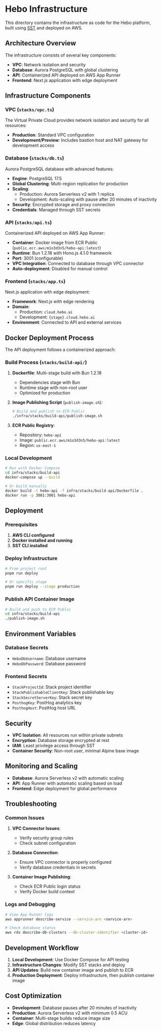 # Hebo Infrastructure

This directory contains the infrastructure as code for the Hebo platform, built using [SST](https://sst.dev/) and deployed on AWS.

## Architecture Overview

The infrastructure consists of several key components:

- **VPC**: Network isolation and security
- **Database**: Aurora PostgreSQL with global clustering
- **API**: Containerized API deployed on AWS App Runner
- **Frontend**: Next.js application with edge deployment

## Infrastructure Components

### VPC (`stacks/vpc.ts`)

The Virtual Private Cloud provides network isolation and security for all resources:

- **Production**: Standard VPC configuration
- **Development/Preview**: Includes bastion host and NAT gateway for development access

### Database (`stacks/db.ts`)

Aurora PostgreSQL database with advanced features:

- **Engine**: PostgreSQL 17.5
- **Global Clustering**: Multi-region replication for production
- **Scaling**: 
  - Production: Aurora Serverless v2 with 1 replica
  - Development: Auto-scaling with pause after 20 minutes of inactivity
- **Security**: Encrypted storage and proxy connection
- **Credentials**: Managed through SST secrets

### API (`stacks/api.ts`)

Containerized API deployed on AWS App Runner:

- **Container**: Docker image from ECR Public (`public.ecr.aws/m1o3d3n5/hebo-api:latest`)
- **Runtime**: Bun 1.2.18 with Hono.js 4.1.0 framework
- **Port**: 3001 (configurable)
- **VPC Integration**: Connected to database through VPC connector
- **Auto-deployment**: Disabled for manual control

### Frontend (`stacks/app.ts`)

Next.js application with edge deployment:

- **Framework**: Next.js with edge rendering
- **Domain**: 
  - Production: `cloud.hebo.ai`
  - Development: `{stage}.cloud.hebo.ai`
- **Environment**: Connected to API and external services

## Docker Deployment Process

The API deployment follows a containerized approach:

### Build Process (`stacks/build-api/`)

1. **Dockerfile**: Multi-stage build with Bun 1.2.18
   - Dependencies stage with Bun
   - Runtime stage with non-root user
   - Optimized for production

2. **Image Publishing Script** (`publish-image.sh`):
   ```bash
   # Build and publish to ECR Public
   ./infra/stacks/build-api/publish-image.sh
   ```

3. **ECR Public Registry**:
   - Repository: `hebo-api`
   - Image: `public.ecr.aws/m1o3d3n5/hebo-api:latest`
   - Region: `us-east-1`

### Local Development

```bash
# Run with Docker Compose
cd infra/stacks/build-api
docker-compose up --build

# Or build manually
docker build -t hebo-api -f infra/stacks/build-api/Dockerfile .
docker run -p 3001:3001 hebo-api
```

## Deployment

### Prerequisites

1. **AWS CLI configured**
2. **Docker installed and running**
3. **SST CLI installed**

### Deploy Infrastructure

```bash
# From project root
pnpm run deploy

# Or specific stage
pnpm run deploy --stage production
```

### Publish API Container Image

```bash
# Build and push to ECR Public
cd infra/stacks/build-api
./publish-image.sh
```

## Environment Variables

### Database Secrets
- `HeboDbUsername`: Database username
- `HeboDbPassword`: Database password

### Frontend Secrets
- `StackProjectId`: Stack project identifier
- `StackPublishableClientKey`: Stack publishable key
- `StackSecretServerKey`: Stack secret key
- `PosthogKey`: PostHog analytics key
- `PosthogHost`: PostHog host URL

## Security

- **VPC Isolation**: All resources run within private subnets
- **Encryption**: Database storage encrypted at rest
- **IAM**: Least privilege access through SST
- **Container Security**: Non-root user, minimal Alpine base image

## Monitoring and Scaling

- **Database**: Aurora Serverless v2 with automatic scaling
- **API**: App Runner with automatic scaling based on load
- **Frontend**: Edge deployment for global performance

## Troubleshooting

### Common Issues

1. **VPC Connector Issues**:
   - Verify security group rules
   - Check subnet configuration

2. **Database Connection**:
   - Ensure VPC connector is properly configured
   - Verify database credentials in secrets

3. **Container Image Publishing**:
   - Check ECR Public login status
   - Verify Docker build context

### Logs and Debugging

```bash
# View App Runner logs
aws apprunner describe-service --service-arn <service-arn>

# Check database status
aws rds describe-db-clusters --db-cluster-identifier <cluster-id>
```

## Development Workflow

1. **Local Development**: Use Docker Compose for API testing
2. **Infrastructure Changes**: Modify SST stacks and deploy
3. **API Updates**: Build new container image and publish to ECR
4. **Production Deployment**: Deploy infrastructure, then publish container image

## Cost Optimization

- **Development**: Database pauses after 20 minutes of inactivity
- **Production**: Aurora Serverless v2 with minimum 0.5 ACU
- **Container**: Multi-stage builds reduce image size
- **Edge**: Global distribution reduces latency 